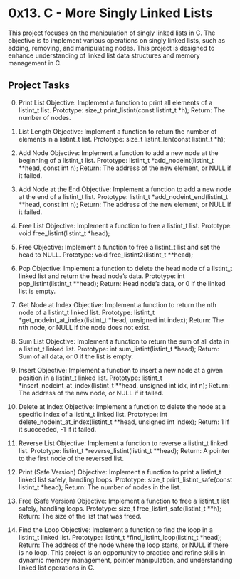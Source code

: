 # 0x13. C - More Singly Linked Lists

This project focuses on the manipulation of singly linked lists in C. The objective is to implement various operations on singly linked lists, such as adding, removing, and manipulating nodes. This project is designed to enhance understanding of linked list data structures and memory management in C.


## Project Tasks

0. Print List
Objective: Implement a function to print all elements of a listint_t list.
Prototype: size_t print_listint(const listint_t *h);
Return: The number of nodes.

1. List Length
Objective: Implement a function to return the number of elements in a listint_t list.
Prototype: size_t listint_len(const listint_t *h);

2. Add Node
Objective: Implement a function to add a new node at the beginning of a listint_t list.
Prototype: listint_t *add_nodeint(listint_t **head, const int n);
Return: The address of the new element, or NULL if it failed.

3. Add Node at the End
Objective: Implement a function to add a new node at the end of a listint_t list.
Prototype: listint_t *add_nodeint_end(listint_t **head, const int n);
Return: The address of the new element, or NULL if it failed.

4. Free List
Objective: Implement a function to free a listint_t list.
Prototype: void free_listint(listint_t *head);

5. Free
Objective: Implement a function to free a listint_t list and set the head to NULL.
Prototype: void free_listint2(listint_t **head);

6. Pop
Objective: Implement a function to delete the head node of a listint_t linked list and return the head node’s data.
Prototype: int pop_listint(listint_t **head);
Return: Head node’s data, or 0 if the linked list is empty.

7. Get Node at Index
Objective: Implement a function to return the nth node of a listint_t linked list.
Prototype: listint_t *get_nodeint_at_index(listint_t *head, unsigned int index);
Return: The nth node, or NULL if the node does not exist.

8. Sum List
Objective: Implement a function to return the sum of all data in a listint_t linked list.
Prototype: int sum_listint(listint_t *head);
Return: Sum of all data, or 0 if the list is empty.

9. Insert
Objective: Implement a function to insert a new node at a given position in a listint_t linked list.
Prototype: listint_t *insert_nodeint_at_index(listint_t **head, unsigned int idx, int n);
Return: The address of the new node, or NULL if it failed.

10. Delete at Index
Objective: Implement a function to delete the node at a specific index of a listint_t linked list.
Prototype: int delete_nodeint_at_index(listint_t **head, unsigned int index);
Return: 1 if it succeeded, -1 if it failed.

11. Reverse List
Objective: Implement a function to reverse a listint_t linked list.
Prototype: listint_t *reverse_listint(listint_t **head);
Return: A pointer to the first node of the reversed list.

12. Print (Safe Version)
Objective: Implement a function to print a listint_t linked list safely, handling loops.
Prototype: size_t print_listint_safe(const listint_t *head);
Return: The number of nodes in the list.

13. Free (Safe Version)
Objective: Implement a function to free a listint_t list safely, handling loops.
Prototype: size_t free_listint_safe(listint_t **h);
Return: The size of the list that was freed.

14. Find the Loop
Objective: Implement a function to find the loop in a listint_t linked list.
Prototype: listint_t *find_listint_loop(listint_t *head);
Return: The address of the node where the loop starts, or NULL if there is no loop.
This project is an opportunity to practice and refine skills in dynamic memory management, pointer manipulation, and understanding linked list operations in C.
